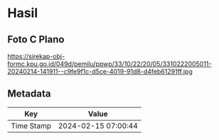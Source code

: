 # Hasil

## Foto C Plano

https://sirekap-obj-formc.kpu.go.id/049d/pemilu/ppwp/33/10/22/20/05/3310222005011-20240214-141911--c9fe9f1c-d5ce-4019-91d8-d4feb61291ff.jpg


## Metadata

| Key        | Value               |
| ---------- | ------------------- |
| Time Stamp | 2024-02-15 07:00:44 |



